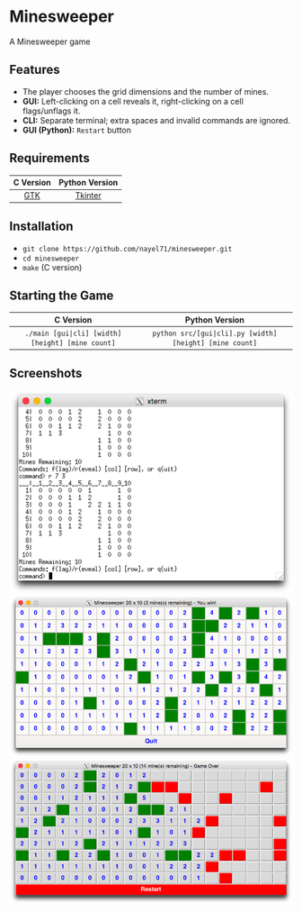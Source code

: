 # Minesweeper
A Minesweeper game

## Features
- The player chooses the grid dimensions and the number of mines.
- **GUI:** Left-clicking on a cell reveals it, right-clicking on a cell flags/unflags it. 
- **CLI:** Separate terminal; extra spaces and invalid commands are ignored.
- **GUI (Python):** `Restart` button

## Requirements
C Version|Python Version
:-------:|:------------:
[GTK](https://www.gtk.org) | [Tkinter](https://docs.python.org/3/library/tkinter.html)

## Installation
- `git clone https://github.com/nayel71/minesweeper.git`
- `cd minesweeper`
- `make` (C version)

## Starting the Game
C Version|Python Version
:-------:|:------------:
`./main [gui\|cli] [width] [height] [mine count]`| `python src/[gui\|cli].py [width] [height] [mine count]`

## Screenshots
![](screenshots/cli.png)
![](screenshots/c_gui.png)
![](screenshots/py_gui.png)
